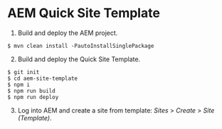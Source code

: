 # AEM Quick Site Template 

1. Build and deploy the AEM project.

```
$ mvn clean install -PautoInstallSinglePackage
```

2. Build and deploy the Quick Site Template.

```
$ git init
$ cd aem-site-template
$ npm i
$ npm run build
$ npm run deploy
```

3. Log into AEM and create a site from template: _Sites_ > _Create_ > _Site (Template)_.

